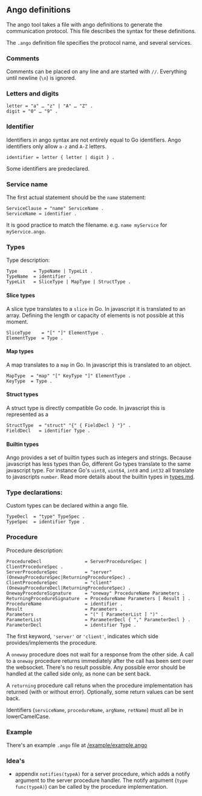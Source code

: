 ## Ango definitions
The ango tool takes a file with ango definitions to generate the communication protocol. This file describes the syntax for these definitions.


The `.ango` definition file  specifies the protocol name, and several services.

### Comments
Comments can be placed on any line and are started with `//`. Everything until newline (`\n`) is ignored.

### Letters and digits

```
letter = "a" … "z" | "A" … "Z" .
digit = "0" … "9" .
```

### Identifier
Identifiers in ango syntax are not entirely equal to Go identifiers. Ango identifiers only allow `a-z` and `A-Z` letters.

`identifier = letter { letter | digit } .`

Some identifiers are predeclared.

### Service name
The first actual statement should be the `name` statement:

```
ServiceClause = "name" ServiceName .
ServiceName = identifier .
```

It is good practice to match the filename. e.g. `name myService` for `myService.ango`.

### Types
Type description:

```
Type      = TypeName | TypeLit .
TypeName  = identifier .
TypeLit   = SliceType | MapType | StructType .
```

#### Slice types
A slice type translates to a `slice` in Go. In javascript it is translated to an array. Defining the length or capacity of elements is not possible at this moment.

```
SliceType    = "[" "]" ElementType .
ElementType  = Type .
```

#### Map types
A map translates to a `map` in Go. In javascript this is translated to an object.

```
MapType  = "map" "[" KeyType "]" ElementType .
KeyType  = Type .
```

#### Struct types
A struct type is directly compatible Go code. In javascript this is represented as a 

```
StructType  = "struct" "{" { FieldDecl } "}" .
FieldDecl   = identifier Type .
```

#### Builtin types
Ango provides a set of builtin types such as integers and strings. Because javascript has less types than Go, different Go types translate to the same javascript type. For instance Go's `uint8`, `uint64`, `int8` and `int32` all translate to javascripts `number`. Read more details about the builtin types in [types.md](types.md).

### Type declarations:
Custom types can be declared within a ango file.

```
TypeDecl  = "type" TypeSpec .
TypeSpec  = identifier Type .
```

### Procedure
Procedure description:

```
ProcedureDecl                = ServerProcedureSpec | ClientProcedureSpec .
ServerProcedureSpec          = "server" (OnewayProcedureSpec|ReturningProcedureSpec) .
ClientProcedureSpec          = "client" (OnewayProcedureDecl|ReturningProcedureSpec) .
OnewayProcedureSignature     = "oneway" ProcedureName Parameters .
ReturningProcedureSignature  = ProcedureName Parameters [ Result ] .
ProcedureName                = identifier .
Result                       = Parameters .
Parameters                   = "(" [ ParameterList ] ")" .
ParameterList                = ParameterDecl { "," ParameterDecl } .
ParameterDecl                = identifier Type .
```

The first keyword, `'server'` or `'client'`, indicates which side provides/implements the procedure.

A `oneway` procedure does not wait for a response from the other side. A call to a `oneway` procedure returns immediately after the call has been sent over the websocket. There's no result possible. Any possible error should be handled at the called side only, as none can be sent back. 

A `returning` procedure call retuns when the procedure implementation has returned (with or without error). Optionally, some return values can be sent back.

Identifiers (`serviceName`, `procedureName`, `argName`, `retName`) must all be in lowerCamelCase.

### Example
There's an example `.ango` file at [/example/example.ango](/example/example.ango)


### Idea's
 - appendix `notifies(typeA)` for a server procedure, which adds a notify argument to the server procedure handler. The notify argument (`type func(typeA)`) can be called by the procedure implementation.